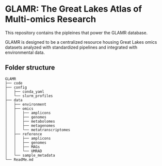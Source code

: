 # GLAMR: The Great Lakes Atlas of Multi-omics Research
This repository contains the pipleines that power the GLAMR database.

GLAMR is designed to be a centralized resource housing Great Lakes omics datasets analyzed with standardized pipelines and integrated with environmental data. 

## Folder structure
```
GLAMR
├── code
├── config
│   ├── conda_yaml
│   └── slurm_profiles
├── data
│   ├── environment
│   ├── omics
│   │   ├── amplicons
│   │   ├── genomes
│   │   ├── metabolomes
│   │   ├── metagenomes
│   │   └── metatranscriptomes
│   ├── reference
│   │   ├── amplicons
│   │   ├── genomes
│   │   ├── MAGs
│   │   └── UMRAD
│   └── sample_metadata
└── ReadMe.md
```